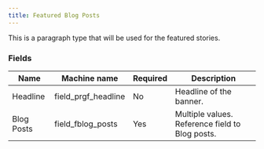 ```yaml
---
title: Featured Blog Posts
---
```


This is a paragraph type that will be used for the featured stories.

### Fields
| Name  | Machine name | Required | Description |
| ------------- | ------------- | ------------- | ------------- |
| Headline | field\_prgf_headline | No | Headline of the banner. |
| Blog Posts | field\_fblog_posts | Yes | Multiple values. Reference field to Blog posts. |

